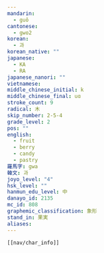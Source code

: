 ```yaml
---
mandarin:
  - guǒ
cantonese:
  - gwo2
korean:
  - 과
korean_native: ""
japanese:
  - KA
  - RA
japanese_nanori: ""
vietnamese:
middle_chinese_initial: k
middle_chinese_final: uɑ
stroke_count: 9
radical: 木
skip_number: 2-5-4
grade_level: 2
pos: ""
english:
  - fruit
  - berry
  - candy
  - pastry
羅馬字: gwa
韓文: 과
joyo_level: "4"
hsk_level: ""
hanmun_edu_level: 中
danayo_id: 2135
mc_id: 808
graphemic_classification: 象形
stand_in: 果実
aliases:
---
```

```meta-bind-embed
[[nav/char_info]]
```
